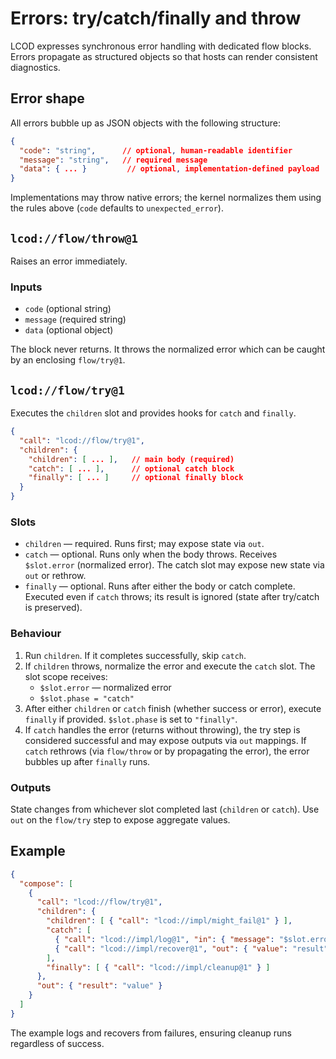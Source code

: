 # Errors: try/catch/finally and throw

LCOD expresses synchronous error handling with dedicated flow blocks. Errors propagate as structured objects so that hosts can render consistent diagnostics.

## Error shape

All errors bubble up as JSON objects with the following structure:

```json
{
  "code": "string",      // optional, human-readable identifier
  "message": "string",   // required message
  "data": { ... }         // optional, implementation-defined payload
}
```

Implementations may throw native errors; the kernel normalizes them using the rules above (`code` defaults to `unexpected_error`).

## `lcod://flow/throw@1`

Raises an error immediately.

### Inputs
- `code` (optional string)
- `message` (required string)
- `data` (optional object)

The block never returns. It throws the normalized error which can be caught by an enclosing `flow/try@1`.

## `lcod://flow/try@1`

Executes the `children` slot and provides hooks for `catch` and `finally`.

```json
{
  "call": "lcod://flow/try@1",
  "children": {
    "children": [ ... ],   // main body (required)
    "catch": [ ... ],      // optional catch block
    "finally": [ ... ]     // optional finally block
  }
}
```

### Slots
- `children` — required. Runs first; may expose state via `out`.
- `catch` — optional. Runs only when the body throws. Receives `$slot.error` (normalized error). The catch slot may expose new state via `out` or rethrow.
- `finally` — optional. Runs after either the body or catch complete. Executed even if `catch` throws; its result is ignored (state after try/catch is preserved).

### Behaviour
1. Run `children`. If it completes successfully, skip `catch`.
2. If `children` throws, normalize the error and execute the `catch` slot. The slot scope receives:
   - `$slot.error` — normalized error
   - `$slot.phase = "catch"`
3. After either `children` or `catch` finish (whether success or error), execute `finally` if provided. `$slot.phase` is set to `"finally"`.
4. If `catch` handles the error (returns without throwing), the try step is considered successful and may expose outputs via `out` mappings. If `catch` rethrows (via `flow/throw` or by propagating the error), the error bubbles up after `finally` runs.

### Outputs
State changes from whichever slot completed last (`children` or `catch`). Use `out` on the `flow/try` step to expose aggregate values.

## Example

```json
{
  "compose": [
    {
      "call": "lcod://flow/try@1",
      "children": {
        "children": [ { "call": "lcod://impl/might_fail@1" } ],
        "catch": [
          { "call": "lcod://impl/log@1", "in": { "message": "$slot.error.message" } },
          { "call": "lcod://impl/recover@1", "out": { "value": "result" } }
        ],
        "finally": [ { "call": "lcod://impl/cleanup@1" } ]
      },
      "out": { "result": "value" }
    }
  ]
}
```

The example logs and recovers from failures, ensuring cleanup runs regardless of success.
